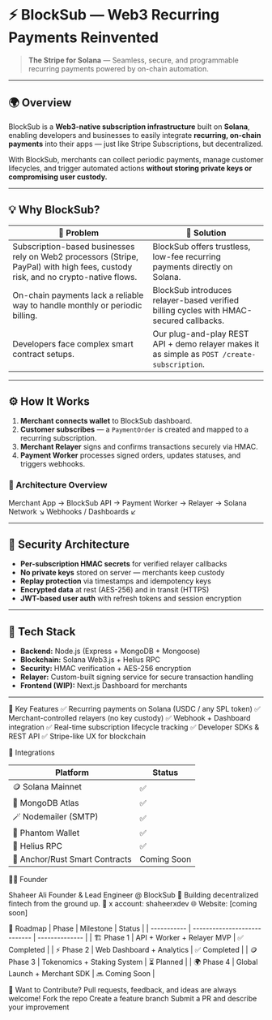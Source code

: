 # ⚡ BlockSub — Web3 Recurring Payments Reinvented  

> **The Stripe for Solana** — Seamless, secure, and programmable recurring payments powered by on-chain automation.  
 

---

## 🌍 Overview  

BlockSub is a **Web3-native subscription infrastructure** built on **Solana**, enabling developers and businesses to easily integrate **recurring, on-chain payments** into their apps — just like Stripe Subscriptions, but decentralized.  

With BlockSub, merchants can collect periodic payments, manage customer lifecycles, and trigger automated actions **without storing private keys or compromising user custody.**  

---

## 💡 Why BlockSub?  

| 🧩 Problem | 🚀 Solution |
|-------------|-------------|
| Subscription-based businesses rely on Web2 processors (Stripe, PayPal) with high fees, custody risk, and no crypto-native flows. | BlockSub offers trustless, low-fee recurring payments directly on Solana. |
| On-chain payments lack a reliable way to handle monthly or periodic billing. | BlockSub introduces relayer-based verified billing cycles with HMAC-secured callbacks. |
| Developers face complex smart contract setups. | Our plug-and-play REST API + demo relayer makes it as simple as `POST /create-subscription`. |

---

## ⚙️ How It Works  

1. **Merchant connects wallet** to BlockSub dashboard.  
2. **Customer subscribes** — a `PaymentOrder` is created and mapped to a recurring subscription.  
3. **Merchant Relayer** signs and confirms transactions securely via HMAC.  
4. **Payment Worker** processes signed orders, updates statuses, and triggers webhooks.  

### 🧠 Architecture Overview  
Merchant App → BlockSub API → Payment Worker → Relayer → Solana Network
↘ Webhooks / Dashboards ↙

---

## 🔐 Security Architecture  

- **Per-subscription HMAC secrets** for verified relayer callbacks  
- **No private keys** stored on server — merchants keep custody  
- **Replay protection** via timestamps and idempotency keys  
- **Encrypted data** at rest (AES-256) and in transit (HTTPS)  
- **JWT-based user auth** with refresh tokens and session encryption  

---

## 🧰 Tech Stack  

- **Backend:** Node.js (Express + MongoDB + Mongoose)  
- **Blockchain:** Solana Web3.js + Helius RPC  
- **Security:** HMAC verification + AES-256 encryption  
- **Relayer:** Custom-built signing service for secure transaction handling  
- **Frontend (WIP):** Next.js Dashboard for merchants  

---

💼 Key Features
✅ Recurring payments on Solana (USDC / any SPL token)
✅ Merchant-controlled relayers (no key custody)
✅ Webhook + Dashboard integration
✅ Real-time subscription lifecycle tracking
✅ Developer SDKs & REST API
✅ Stripe-like UX for blockchain

🧩 Integrations

| Platform                       | Status      |
| ------------------------------ | ----------- |
| 🪙 Solana Mainnet              | ✅           |
| 🧰 MongoDB Atlas               | ✅           |
| 🪄 Nodemailer (SMTP)           | ✅           |
| 🔗 Phantom Wallet              | ✅           |
| 🧱 Helius RPC                  | ✅           |
| 🧩 Anchor/Rust Smart Contracts | Coming Soon |


🧑‍💻 Founder

Shaheer Ali
Founder & Lead Engineer @ BlockSub
🚀 Building decentralized fintech from the ground up.
💬 x account: shaheerxdev
🌐 Website: [coming soon]

🧭 Roadmap
| Phase       | Milestone                    | Status         |
| ----------- | ---------------------------- | -------------- |
| 🏗️ Phase 1 | API + Worker + Relayer MVP   | ✅ Completed    |
| ⚡ Phase 2   | Web Dashboard + Analytics    | ✅ Completed  |
| 🪙 Phase 3  | Tokenomics + Staking System  | ⏳ Planned      |
| 🌍 Phase 4  | Global Launch + Merchant SDK | 🔜 Coming Soon |

🧠 Want to Contribute?
Pull requests, feedback, and ideas are always welcome!
Fork the repo
Create a feature branch
Submit a PR and describe your improvement



